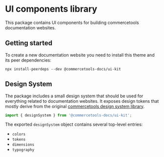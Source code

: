# UI components library

This package contains UI components for building commercetools documentation websites.

## Getting started

To create a new documentation website you need to install this theme and its peer dependencies:

```
npx install-peerdeps --dev @commercetools-docs/ui-kit
```

## Design System

The package includes a small design system that should be used for everything related to documentation websites.
It exposes design tokens that mostly derive from the original [commercetools design system library](https://github.com/commercetools/ui-kit).

```js
import { designSystem } from '@commercetools-docs/ui-kit';
```

The exported `designSystem` object contains several top-level entries:

- `colors`
- `tokens`
- `dimensions`
- `typography`
